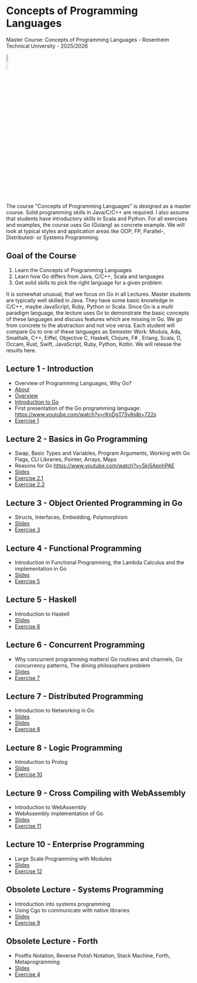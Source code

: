 # Concepts of Programming Languages
Master Course: Concepts of Programming Languages - Rosenheim Technical University - 2025/2026

<img src="docs/img/go.png" width="10%">

The course "Concepts of Programming Languages" is designed as a master course. Solid programming skills in Java/C/C++ are required. I also assume that students have introductory skills in Scala and Python. For all exercises and examples, the course uses Go (Golang) as concrete example.
We will look at typical styles and application areas like OOP, FP, Parallel-, Distributed- or Systems Programming. 

## Goal of the Course

1. Learn the Concepts of Programming Languages
2. Learn how Go differs from Java, C/C++, Scala and languages
3. Get solid skills to pick the right language for a given problem

It is somewhat unusual, that we focus on Go in all Lectures. Master students are typically well skilled in Java. They
have some basic knowledge in C/C++, maybe JavaScript, Ruby, Python or Scala. Since Go is a multi paradigm language, the lecture uses Go to demonstrate the basic concepts of these languages and discuss features which are missing in Go. We go from concrete to the abstraction and not vice versa.
Each student will compare Go to one of these languages as Semester Work: Modula, Ada, Smalltalk, C++, Eiffel, Objective C, Haskell, Clojure, F# , Erlang, Scala, D, Occam, Rust, Swift, JavaScript, Ruby, Python, Kotlin. We will release the results here. 

## Lecture 1 - Introduction

- Overview of Programming Languages, Why Go?
- [About](https://s-macke.github.io/concepts-of-programming-languages/docs/01-1-About.html)
- [Overview](https://s-macke.github.io/concepts-of-programming-languages/docs/01-2-Overview.html)
- [Introduction to Go](<https://s-macke.github.io/concepts-of-programming-languages/docs/01-3-Introduction to Golang.html>)
- First presentation of the Go programming language: https://www.youtube.com/watch?v=rKnDgT73v8s&t=722s
- [Exercise 1](docs/exercises/Exercise1.md)

## Lecture 2 - Basics in Go Programming

- Swap, Basic Types and Variables, Program Arguments, Working with Go Flags, CLI Libraries, Pointer, Arrays, Maps
- Reasons for Go https://www.youtube.com/watch?v=5kj5ApnhPAE
- [Slides](<https://s-macke.github.io/concepts-of-programming-languages/docs/02-Go Programming - Basics.html>)
- [Exercise 2.1](docs/exercises/Exercise2.1.md)
- [Exercise 2.2](docs/exercises/Exercise2.2.md)

## Lecture 3 - Object Oriented Programming in Go

- Structs, Interfaces, Embedding, Polymorphism
- [Slides](https://s-macke.github.io/concepts-of-programming-languages/docs/03-Go-Programming-OOP.html)
- [Exercise 3](docs/exercises/Exercise3.md)

## Lecture 4 - Functional Programming

- Introduction in Functional Programming, the Lambda Calculus and the implementation in Go
- [Slides](https://s-macke.github.io/concepts-of-programming-languages/docs/05-Functional-Programming.html)
- [Exercise 5](docs/exercises/Exercise5.md)

## Lecture 5 - Haskell
- Introduction to Haskell
- [Slides](https://s-macke.github.io/concepts-of-programming-languages/docs/06-Pure-Functional-Programming-with-Haskell.html)
- [Exercise 6](docs/exercises/Exercise6.md)

## Lecture 6 - Concurrent Programming
- Why concurrent programming matters! Go routines and channels, Go concurrency patterns, The dining philosophers problem
- [Slides](https://s-macke.github.io/concepts-of-programming-languages/docs/07-Concurrent-Programming.html)
- [Exercise 7](docs/exercises/Exercise7.md)

## Lecture 7 - Distributed Programming 
- Introduction to Networking in Go
- [Slides](https://s-macke.github.io/concepts-of-programming-languages/docs/08-Network-Programming.html)
- [Slides](https://s-macke.github.io/concepts-of-programming-languages/docs/08-Distributed-Programming-Raft.html)
- [Exercise 8](docs/exercises/Exercise8.md)


## Lecture 8 - Logic Programming
- Introduction to Prolog
- [Slides](https://s-macke.github.io/concepts-of-programming-languages/docs/10-Logic-Programming.html)
- [Exercise 10](docs/exercises/Exercise10.md)

## Lecture 9 - Cross Compiling with WebAssembly
- Introduction to WebAssembly
- WebAssembly implementation of Go
- [Slides](https://s-macke.github.io/concepts-of-programming-languages/docs/11-WebAssembly.html)
- [Exercise 11](docs/exercises/Exercise11.md)

## Lecture 10 - Enterprise Programming
- Large Scale Programming with Modules
- [Slides](https://s-macke.github.io/concepts-of-programming-languages/docs/12-Enterprise-Programming-Modules.html)
- [Exercise 12](docs/exercises/Exercise12.md)

## Obsolete Lecture - Systems Programming
- Introduction into systems programming
- Using Cgo to communicate with native libraries
- [Slides](https://s-macke.github.io/concepts-of-programming-languages/docs/09-Systems-Programming.html)
- [Exercise 9](docs/exercises/Exercise9.md)

## Obsolete Lecture - Forth
- Postfix Notation, Reverse Polish Notation, Stack Machine, Forth, Metaprogramming
- [Slides](https://s-macke.github.io/concepts-of-programming-languages/docs/04-Forth.html)
- [Exercise 4](docs/exercises/Exercise4.md)

